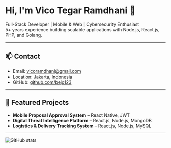 # Hi, I'm Vico Tegar Ramdhani 👋

Full-Stack Developer | Mobile & Web | Cybersecurity Enthusiast  
5+ years experience building scalable applications with Node.js, React.js, PHP, and Golang.

---

## 📫 Contact

- Email: [vicoramdhani@gmail.com](mailto:vicoramdhani@gmail.com)  
- Location: Jakarta, Indonesia  
- GitHub: [github.com/bejo123](https://github.com/bejo123)  

---

## 📂 Featured Projects

- **Mobile Proposal Approval System** – React Native, JWT
- **Digital Threat Intelligence Platform** – React.js, Node.js, MongoDB
- **Logistics & Delivery Tracking System** – React.js, Node.js, MySQL

---

![GitHub stats](https://github-readme-stats.vercel.app/api?username=bejo123&show_icons=true&theme=default)
